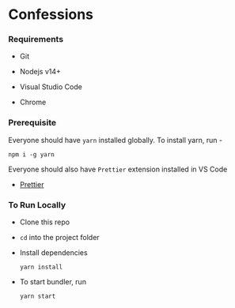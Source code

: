 # Confessions


### Requirements

- Git

- Nodejs v14+

- Visual Studio Code

- Chrome


### Prerequisite

Everyone should have `yarn` installed globally.
To install yarn, run -
```
npm i -g yarn
```

Everyone should also have `Prettier` extension installed in VS Code
- [Prettier](https://marketplace.visualstudio.com/items?itemName=esbenp.prettier-vscode)


### To Run Locally

- Clone this repo

- `cd` into the project folder

- Install dependencies
  ```
  yarn install
  ```

- To start bundler, run
  ```
  yarn start
  ```
